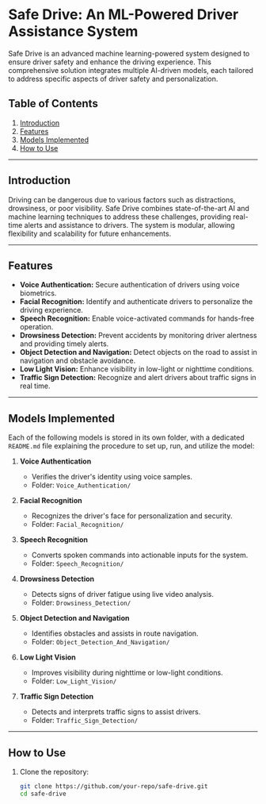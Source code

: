 # Safe Drive: An ML-Powered Driver Assistance System

Safe Drive is an advanced machine learning-powered system designed to ensure driver safety and enhance the driving experience. This comprehensive solution integrates multiple AI-driven models, each tailored to address specific aspects of driver safety and personalization.

## Table of Contents
1. [Introduction](#introduction)
2. [Features](#features)
3. [Models Implemented](#models-implemented)
4. [How to Use](#how-to-use)


---

## Introduction

Driving can be dangerous due to various factors such as distractions, drowsiness, or poor visibility. Safe Drive combines state-of-the-art AI and machine learning techniques to address these challenges, providing real-time alerts and assistance to drivers. The system is modular, allowing flexibility and scalability for future enhancements.

---

## Features

- **Voice Authentication:** Secure authentication of drivers using voice biometrics.
- **Facial Recognition:** Identify and authenticate drivers to personalize the driving experience.
- **Speech Recognition:** Enable voice-activated commands for hands-free operation.
- **Drowsiness Detection:** Prevent accidents by monitoring driver alertness and providing timely alerts.
- **Object Detection and Navigation:** Detect objects on the road to assist in navigation and obstacle avoidance.
- **Low Light Vision:** Enhance visibility in low-light or nighttime conditions.
- **Traffic Sign Detection:** Recognize and alert drivers about traffic signs in real time.

---

## Models Implemented

Each of the following models is stored in its own folder, with a dedicated `README.md` file explaining the procedure to set up, run, and utilize the model:

1. **Voice Authentication**  
   - Verifies the driver's identity using voice samples.  
   - Folder: `Voice_Authentication/`

2. **Facial Recognition**  
   - Recognizes the driver's face for personalization and security.  
   - Folder: `Facial_Recognition/`

3. **Speech Recognition**  
   - Converts spoken commands into actionable inputs for the system.  
   - Folder: `Speech_Recognition/`

4. **Drowsiness Detection**  
   - Detects signs of driver fatigue using live video analysis.  
   - Folder: `Drowsiness_Detection/`

5. **Object Detection and Navigation**  
   - Identifies obstacles and assists in route navigation.  
   - Folder: `Object_Detection_And_Navigation/`

6. **Low Light Vision**  
   - Improves visibility during nighttime or low-light conditions.  
   - Folder: `Low_Light_Vision/`

7. **Traffic Sign Detection**  
   - Detects and interprets traffic signs to assist drivers.  
   - Folder: `Traffic_Sign_Detection/`

---

## How to Use

1. Clone the repository:
   ```bash
   git clone https://github.com/your-repo/safe-drive.git
   cd safe-drive
